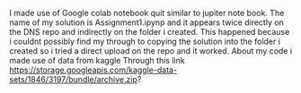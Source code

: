 I made use of Google colab notebook quit similar to jupiter note book.
The name of my solution is Assignment1.ipynp and it appears twice directly on the DNS repo and indirectly on the folder i created.
This happened because i couldnt possibly find my through to copying the solution into the folder i created so i tried a direct upload on the repo and it worked.
About my code
i made use of data from kaggle Through this link https://storage.googleapis.com/kaggle-data-sets/1846/3197/bundle/archive.zip?
